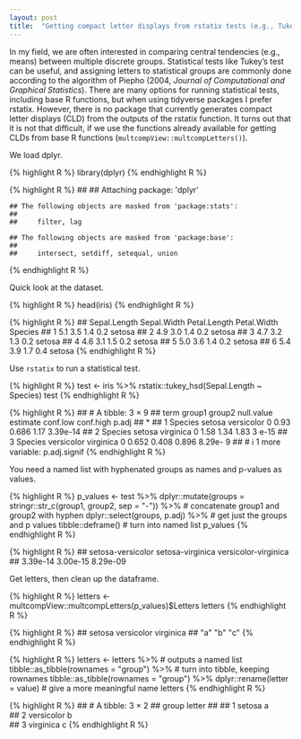 ```yaml
---
layout: post
title:  "Getting compact letter displays from rstatix tests (e.g., Tukey’s test)"
---
```


In my field, we are often interested in comparing central tendencies (e.g., means) between multiple discrete groups. Statistical tests like Tukey’s test can be useful, and assigning letters to statistical groups are commonly done according to the algorithm of Piepho (2004, *Journal of Computational and Graphical Statistics*). There are many options for running statistical tests, including base R functions, but when using tidyverse packages I prefer rstatix. However, there is no package that currently generates compact letter displays (CLD) from the outputs of the rstatix function. It turns out that it is not that difficult, if we use the functions already available for getting CLDs from base R functions (`multcompView::multcompLetters()`).

We load dplyr.

{% highlight R %}
library(dplyr)
{% endhighlight R %}

{% highlight R %}
    ## 
    ## Attaching package: 'dplyr'

    ## The following objects are masked from 'package:stats':
    ## 
    ##     filter, lag

    ## The following objects are masked from 'package:base':
    ## 
    ##     intersect, setdiff, setequal, union
{% endhighlight R %}

Quick look at the dataset.

{% highlight R %}
head(iris)
{% endhighlight R %}

{% highlight R %}
    ##   Sepal.Length Sepal.Width Petal.Length Petal.Width Species
    ## 1          5.1         3.5          1.4         0.2  setosa
    ## 2          4.9         3.0          1.4         0.2  setosa
    ## 3          4.7         3.2          1.3         0.2  setosa
    ## 4          4.6         3.1          1.5         0.2  setosa
    ## 5          5.0         3.6          1.4         0.2  setosa
    ## 6          5.4         3.9          1.7         0.4  setosa
{% endhighlight R %}

Use `rstatix` to run a statistical test.

{% highlight R %}
test <- iris %>% rstatix::tukey_hsd(Sepal.Length ~ Species)
test
{% endhighlight R %}

{% highlight R %}
    ## # A tibble: 3 × 9
    ##   term    group1     group2     null.value estimate conf.low conf.high    p.adj
    ## * <chr>   <chr>      <chr>           <dbl>    <dbl>    <dbl>     <dbl>    <dbl>
    ## 1 Species setosa     versicolor          0    0.93     0.686     1.17  3.39e-14
    ## 2 Species setosa     virginica           0    1.58     1.34      1.83  3   e-15
    ## 3 Species versicolor virginica           0    0.652    0.408     0.896 8.29e- 9
    ## # ℹ 1 more variable: p.adj.signif <chr>
{% endhighlight R %}

You need a named list with hyphenated groups as names and p-values as
values.

{% highlight R %}
p_values <- test %>% dplyr::mutate(groups = stringr::str_c(group1, group2, sep = "-")) %>% # concatenate group1 and group2 with hyphen
  dplyr::select(groups, p.adj) %>% # get just the groups and p values
  tibble::deframe() # turn into named list
p_values
{% endhighlight R %}

{% highlight R %}
    ##    setosa-versicolor     setosa-virginica versicolor-virginica 
    ##             3.39e-14             3.00e-15             8.29e-09

Get letters, then clean up the dataframe.

{% highlight R %}
letters <- multcompView::multcompLetters(p_values)$Letters
letters
{% endhighlight R %}

{% highlight R %}
    ##     setosa versicolor  virginica 
    ##        "a"        "b"        "c"
{% endhighlight R %}

{% highlight R %}
letters <- letters %>% # outputs a named list tibble::as_tibble(rownames = "group") %>% # turn into tibble, keeping rownames 
  tibble::as_tibble(rownames = "group") %>%
  dplyr::rename(letter = value) # give a more meaningful name
letters
{% endhighlight R %}

{% highlight R %}
    ## # A tibble: 3 × 2
    ##   group      letter
    ##   <chr>      <chr> 
    ## 1 setosa     a     
    ## 2 versicolor b     
    ## 3 virginica  c
{% endhighlight R %}